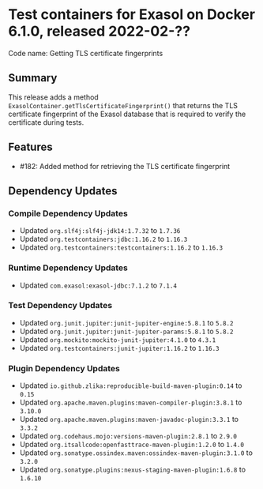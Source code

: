 # Test containers for Exasol on Docker 6.1.0, released 2022-02-??

Code name: Getting TLS certificate fingerprints

## Summary

This release adds a method `ExasolContainer.getTlsCertificateFingerprint()` that returns the TLS certificate fingerprint of the Exasol database that is required to verify the certificate during tests.

## Features

* #182: Added method for retrieving the TLS certificate fingerprint

## Dependency Updates

### Compile Dependency Updates

* Updated `org.slf4j:slf4j-jdk14:1.7.32` to `1.7.36`
* Updated `org.testcontainers:jdbc:1.16.2` to `1.16.3`
* Updated `org.testcontainers:testcontainers:1.16.2` to `1.16.3`

### Runtime Dependency Updates

* Updated `com.exasol:exasol-jdbc:7.1.2` to `7.1.4`

### Test Dependency Updates

* Updated `org.junit.jupiter:junit-jupiter-engine:5.8.1` to `5.8.2`
* Updated `org.junit.jupiter:junit-jupiter-params:5.8.1` to `5.8.2`
* Updated `org.mockito:mockito-junit-jupiter:4.1.0` to `4.3.1`
* Updated `org.testcontainers:junit-jupiter:1.16.2` to `1.16.3`

### Plugin Dependency Updates

* Updated `io.github.zlika:reproducible-build-maven-plugin:0.14` to `0.15`
* Updated `org.apache.maven.plugins:maven-compiler-plugin:3.8.1` to `3.10.0`
* Updated `org.apache.maven.plugins:maven-javadoc-plugin:3.3.1` to `3.3.2`
* Updated `org.codehaus.mojo:versions-maven-plugin:2.8.1` to `2.9.0`
* Updated `org.itsallcode:openfasttrace-maven-plugin:1.2.0` to `1.4.0`
* Updated `org.sonatype.ossindex.maven:ossindex-maven-plugin:3.1.0` to `3.2.0`
* Updated `org.sonatype.plugins:nexus-staging-maven-plugin:1.6.8` to `1.6.10`
